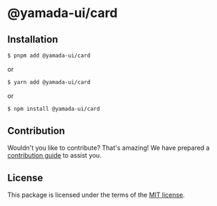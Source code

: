 # @yamada-ui/card

## Installation

```sh
$ pnpm add @yamada-ui/card
```

or

```sh
$ yarn add @yamada-ui/card
```

or

```sh
$ npm install @yamada-ui/card
```

## Contribution

Wouldn't you like to contribute? That's amazing! We have prepared a [contribution guide](https://github.com/yamada-ui/yamada-ui/blob/main/CONTRIBUTING.md) to assist you.

## License

This package is licensed under the terms of the
[MIT license](https://github.com/yamada-ui/yamada-ui/blob/main/LICENSE).
